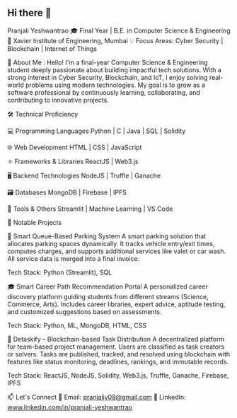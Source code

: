 ## Hi there 👋
Pranjali Yeshwantrao
🎓 Final Year | B.E. in Computer Science & Engineering
📍 Xavier Institute of Engineering, Mumbai
💡 Focus Areas: Cyber Security | Blockchain | Internet of Things

🌟 About Me :
Hello! I'm a final-year Computer Science & Engineering student deeply passionate about building impactful tech solutions. With a strong interest in Cyber Security, Blockchain, and IoT, I enjoy solving real-world problems using modern technologies. My goal is to grow as a software professional by continuously learning, collaborating, and contributing to innovative projects.

🛠️ Technical Proficiency

💻 Programming Languages
Python | C | Java | SQL | Solidity

🌐 Web Development
HTML | CSS | JavaScript

⚛️ Frameworks & Libraries
ReactJS | Web3.js

🖥️ Backend Technologies
NodeJS | Truffle | Ganache

🗃️ Databases
MongoDB | Firebase | IPFS

🧰 Tools & Others
Streamlit | Machine Learning | VS Code

📂 Notable Projects

🚗 Smart Queue-Based Parking System
A smart parking solution that allocates parking spaces dynamically. It tracks vehicle entry/exit times, computes charges, and supports additional services like valet or car wash. All service data is merged into a final invoice.

Tech Stack: Python (Streamlit), SQL

🎓 Smart Career Path Recommendation Portal
A personalized career discovery platform guiding students from different streams (Science, Commerce, Arts). Includes career libraries, expert advice, aptitude testing, and customized suggestions based on assessments.

Tech Stack: Python, ML, MongoDB, HTML, CSS

🔗 Detaskify – Blockchain-based Task Distribution
A decentralized platform for team-based project management. Users are classified as task creators or solvers. Tasks are published, tracked, and resolved using blockchain with features like status monitoring, deadlines, rankings, and immutable records.

Tech Stack: ReactJS, NodeJS, Solidity, Web3.js, Truffle, Ganache, Firebase, IPFS

📫 Let's Connect
📧 Email: pranjaliy08@gmail.com
🔗 LinkedIn: www.linkedin.com/in/pranjali-yeshwantrao


